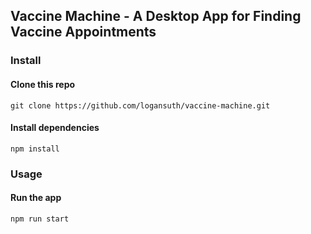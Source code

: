 ## Vaccine Machine - A Desktop App for Finding Vaccine Appointments

### Install

#### Clone this repo

```
git clone https://github.com/logansuth/vaccine-machine.git
```

#### Install dependencies

```
npm install
```

### Usage

#### Run the app

```
npm run start
```

